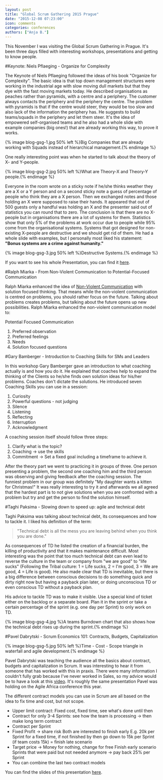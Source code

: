 ```yaml
---
layout: post
title: "Global Scrum Gathering 2015 Prague"
date: "2015-12-08 07:23:00"
icon: comments
categories: conferences
authors: ["Anja B."]
---
```


This November I was visiting the Global Scrum Gathering in Prague. It's been three days filled with interesting workshops, presentations and getting to know people.

#Keynote: Niels Pflaeging - Organize for Complexity

The Keynote of Niels Pflaeging followed the ideas of his book "Organize for Complexity". The basic idea is that top down management structures were working in the industrial age with slow moving dull markets but that they dye with the fast moving markets today. He described organisations as peaches rather than pyramids, with a centre and a periphery. The customer always contacts the periphery and the periphery the centre. The problem with pyramids is that if the centre would steer, they would be too slow and also lack of the information the periphery has. He suggests to build teams/squads in the periphery and let them steer. It's the idea of empowered self-organised teams and he also had a whole slide with example companies (big ones!) that are already working this way, to prove it works.

{% image blog-gsg-1.jpg 50% left %}Big Companies that are already working with Squads instead of hierarchical management.{% endimage %}

One really interesting point was when he started to talk about the theory of X- and Y-people.

{% image blog-gsg-2.jpg 50% left %}What are Theory-X and Theory-Y people.{% endimage %}

Everyone in the room wrote on a sticky note if he/she thinks weather they are a X or a Y person and on a second sticky note a guess of percentage of people who think they are a X person. Then we exchanged notes and those holding an X were supposed to raise their hands. It appeared that out of 500 guests only a handful was holding an X and the presenter said out of statistics you can round that to zero. The conclusion is that there are no X-people but in organisations there are a lot of systems for them. Statistics show that only 5% of the problems at work occur due to people while 95% come from the organisational systems. Systems that got designed for non-existing X-people are destructive and we should get rid of them. He had a whole slide with examples, but I personally most liked his statement: **"Bonus systems are a crime against humanity."**

{% image blog-gsg-3.jpg 50% left %}Destructive Systems.{% endimage %}

If you want to see his whole Presentation, you can find it [here](http://de.slideshare.net/npflaeging/organize-for-complexity-keynote-by-niels-pflaeging-at-scrum-gatering-prague-praguecz).

#Ralph Miarka - From Non-Violent Communication to Potential-Focused Communication

Ralph Miarka enhanced the idea of [Non-Violent Communication](https://en.wikipedia.org/wiki/Nonviolent_Communication) with solution focused thinking. That means while the non-violent communication is centred on problems, you should rather focus on the future. Talking about problems creates problems, but talking about the future opens up new possibilities. Ralph Miarka enhanced the non-violent communication model to:

Potential Focused Communication
1. Preferred observation
2. Preferred feelings
3. Needs
4. Solution focused questions

#Gary Bamberger - Introduction to Coaching Skills for SMs and Leaders

In this workshop Gary Bamberger gave an introduction to what coaching actually is and how you do it. He explained that coaches help to expand the thinking of the Clients so he/she finds own solution ideas for his/her problems. Coaches don't dictate the solutions. He introduced seven Coaching Skills you can use in a session:

1. Curiosity
2. Powerful questions - not judging
3. Silence
4. Listening
5. Reflecting
6. Interruption
7. Acknowledgment

A coaching session itself should follow three steps:

1. Clarify what is the topic?
2. Coaching -> use the skills
3. Commitment -> Set a fixed goal including a timeframe to achieve it.

After the theory part we went to practicing it in groups of three. One person presenting a problem, the second one coaching him and the third person was observing and giving feedback after the coaching session. The funniest problem in our group was definitely "My daughter wants a kitten for Christmas!" It was really interesting to try it and afterwards we all agreed that the hardest part is to not give solutions when you are confronted with a problem but try and get the person to find the solution himself.

#Taghi Paksima - Slowing down to speed up: agile and technical debt

Taghi Paksima was talking about technical debt, its consequences and how to tackle it. I liked his definition of the term:

>"Technical debt is all the mess you are leaving behind when you think you are done."

As consequences of TD he listed the creation of a financial burden, the killing of productivity and that it makes maintenance difficult. Most interesting was the point that too much technical debt can even lead to reverse the culture in the team or company from "we are good" to "life sucks" (Following the Tribal culture: 1 = Life sucks, 2 = I'm good, 3 = We are good, 4 = Life is good). He also made clear that TD is inevitable, but there is a big difference between conscious decisions to do something quick and dirty right now but having a payback plan later, or doing unconscious TD or even conscious TD without a payback plan.

His advice to tackle TD was to make it visible. Use a special kind of ticket either on the backlog or a separate board. Plan it in the sprint or take a certain percentage of the sprint (e.g. one day per Sprint) to only work on TD.

{% image blog-gsg-4.jpg %}A teams Burndown chart that also shows how the technical debt rises up during the sprint.{% endimage %}

#Pavel Dabrytski - Scrum Economics 101: Contracts, Budgets, Capitalization

{% image blog-gsg-5.jpg 50% left %}Time - Cost - Scope triangle in waterfall and agile development.{% endimage %}

Pavel Dabrytski was teaching the audience all the basics about contract, budgets and capitalization in Scrum. It was interesting to hear it from someone that has worked with this in praxis. There were many information I couldn't fully grab because I've never worked in Sales, so my advice would be to have a look at this [video](https://www.youtube.com/watch?v=cteAb9Ap7_4). It's roughly the same presentation Pavel was holding on the Agile Africa conference this year.

The different contract models you can use in Scrum are all based on the idea to fix time and cost, but not scope.

* Upper limit contract: Fixed cost, fixed time, see what's done until then
* Contract for only 3-4 Sprints: see how the team is processing -> then make long term contract
* Contract per Sprint
* Fixed Profit -> share risk
    Both are interested to finish early
    E.g. 20k per Sprint for a fixed time, if not finished by then go down to 15k per Sprint (if team costs 15k) = finish late scenario
* Target price -> Money for nothing, change for free
    Finish early scenario
    Sprints that were paid but not needed anymore -> pay back 25% per Sprint
* You can combine the last two contract models

You can find the slides of this presentation [here](http://de.slideshare.net/PavelDabrytski/agile-economics-budgets-contacts-capitalization).